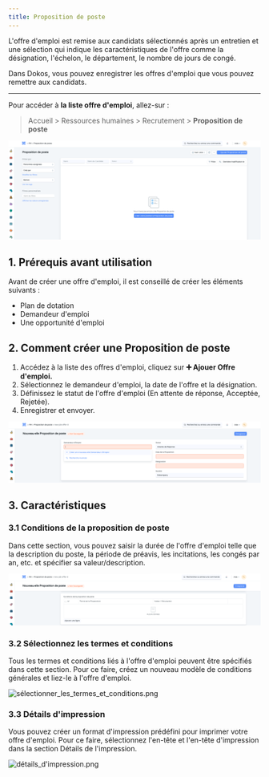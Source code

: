 ```yaml
---
title: Proposition de poste
---
```


L'offre d'emploi est remise aux candidats sélectionnés après un entretien et une sélection qui indique les caractéristiques de l'offre comme la désignation, l'échelon, le département, le nombre de jours de congé.

Dans Dokos, vous pouvez enregistrer les offres d'emploi que vous pouvez remettre aux candidats. 

---

Pour accéder à **la liste offre d'emploi**, allez-sur :

> Accueil > Ressources humaines > Recrutement > **Proposition de poste**

![liste_proposition_de_poste.png](/content/rh/job-offer/liste_proposition_de_poste.png)

## 1. Prérequis avant utilisation

Avant de créer une offre d'emploi, il est conseillé de créer les éléments suivants :

- Plan de dotation
- Demandeur d'emploi
- Une opportunité d'emploi

## 2. Comment créer une Proposition de poste

1. Accédez à la liste des offres d'emploi, cliquez sur **:heavy_plus_sign: Ajouer Offre d'emploi.**
2. Sélectionnez le demandeur d'emploi, la date de l'offre et la désignation.
3. Définissez le statut de l'offre d'emploi (En attente de réponse, Acceptée, Rejetée).
4. Enregistrer et envoyer.

![proposition_de_poste.png](/content/rh/job-offer/proposition_de_poste.png)

## 3. Caractéristiques

### 3.1 Conditions de la proposition de poste

Dans cette section, vous pouvez saisir la durée de l'offre d'emploi telle que la description du poste, la période de préavis, les incitations, les congés par an, etc. et spécifier sa valeur/description.

![conditions_de_la_proposition_de_poste.png](/content/rh/job-offer/conditions_de_la_proposition_de_poste.png)

### 3.2 Sélectionnez les termes et conditions

Tous les termes et conditions liés à l'offre d'emploi peuvent être spécifiés dans cette section. Pour ce faire, créez un nouveau modèle de conditions générales et liez-le à l'offre d'emploi.

![sélectionner_les_termes_et_conditions.png](/content/rh/job-offer/sélectionner_les_termes_et_conditions.png)

### 3.3 Détails d'impression

Vous pouvez créer un format d'impression prédéfini pour imprimer votre offre d'emploi. Pour ce faire, sélectionnez l'en-tête et l'en-tête d'impression dans la section Détails de l'impression.

![détails_d'impression.png](/content/rh/job-offer/détails_d'impression.png)